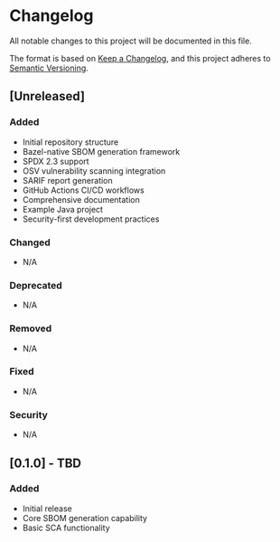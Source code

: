 # Changelog

All notable changes to this project will be documented in this file.

The format is based on [Keep a Changelog](https://keepachangelog.com/en/1.0.0/),
and this project adheres to [Semantic Versioning](https://semver.org/spec/v2.0.0.html).

## [Unreleased]

### Added

- Initial repository structure
- Bazel-native SBOM generation framework
- SPDX 2.3 support
- OSV vulnerability scanning integration
- SARIF report generation
- GitHub Actions CI/CD workflows
- Comprehensive documentation
- Example Java project
- Security-first development practices

### Changed

- N/A

### Deprecated

- N/A

### Removed

- N/A

### Fixed

- N/A

### Security

- N/A

## [0.1.0] - TBD

### Added

- Initial release
- Core SBOM generation capability
- Basic SCA functionality
